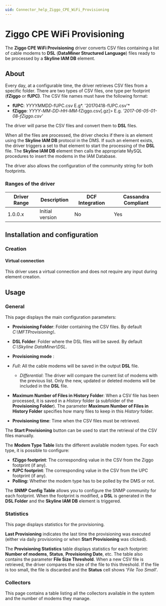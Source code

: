 ```yaml
---
uid: Connector_help_Ziggo_CPE_WiFi_Provisioning
---
```


# Ziggo CPE WiFi Provisioning

The **Ziggo CPE WiFi Provisioning** driver converts CSV files containing a list of cable modems to **DSL** (**DataMiner Structured Language**) files ready to be processed by a **Skyline IAM DB** element.

## About

Every day, at a configurable time, the driver retrieves CSV files from a specific folder. There are two types of CSV files, one type per footprint (**fZiggo** or **fUPC)**. The CSV file names must have the following format:

- **fUPC**: *YYYYMMDD*-fUPC.csv
  E.g*. '20170418-fUPC.csv'*
- **fZiggo**: *YYYY*-*MM*-*DD*-*HH*-*MM*-fZiggo.csv\[.gz\]\>
  E.g. *'2017-06-05-01-08-fZiggo.csv'*

The driver will parse the CSV files and convert them to **DSL** files.

When all the files are processed, the driver checks if there is an element using the **Skyline IAM DB** protocol in the DMS. If such an element exists, the driver triggers a set to that element to start the processing of the **DSL** file. The **Skyline IAM DB** element then calls the appropriate MySQL procedures to insert the modems in the IAM Database.

The driver also allows the configuration of the community string for both footprints.

### Ranges of the driver

| **Driver Range** | **Description** | **DCF Integration** | **Cassandra Compliant** |
|------------------|-----------------|---------------------|-------------------------|
| 1.0.0.x          | Initial version | No                  | Yes                     |

## Installation and configuration

### Creation

#### Virtual connection

This driver uses a virtual connection and does not require any input during element creation.

## Usage

### General

This page displays the main configuration parameters:

- **Provisioning Folder**: Folder containing the CSV files. By default *C:\MFTProvisioning\\*.

- **DSL Folder**: Folder where the DSL files will be saved. By default *C:\Skyline DataMiner\DSL*.

- **Provisioning mode** :

- *Full*: All the cable modems will be saved in the output **DSL** file.
  - *Differential*: The driver will compare the current list of modems with the previous list. Only the new, updated or deleted modems will be included in the **DSL** file.

- **Maximum Number of Files in History Folder**: When a CSV file has been processed, it is saved in a *History* folder (a subfolder of the **Provisioning Folder**). The parameter **Maximum Number of Files in History Folder** specifies how many files to keep in this *History* folder.

- **Provisioning time**: Time when the CSV files must be retrieved.

The **Start Provisioning** button can be used to start the retrieval of the CSV files manually.

The **Modem Type Table** lists the different available modem types. For each type, it is possible to configure:

- **fZiggo footprint**: The corresponding value in the CSV from the Ziggo footprint (if any).
- **fUPC footprint**: The corresponding value in the CSV from the UPC footprint (if any).
- **Polling:** Whether the modem type has to be polled by the DMS or not.

The **SNMP Config Table** allows you to configure the SNMP community for each footprint. When the footprint is modified, a **DSL** is generated in the **DSL Folder** and the **Skyline IAM DB** element is triggered.

### Statistics

This page displays statistics for the provisioning.

**Last Provisioning** indicates the last time the provisioning was executed (either via daily provisioning or when **Start Provisioning** was clicked).

The **Provisioning Statistics** table displays statistics for each footprint: **Number of modems**, **Status**, **Provisioning Date**, etc. The table also contains the parameter **File Size Threshold**. When a new CSV file is retrieved, the driver compares the size of the file to this threshold. If the file is too small, the file is discarded and the **Status** cell shows '*File Too Small*'.

### Collectors

This page contains a table listing all the collectors available in the system and the number of modems they manage.
